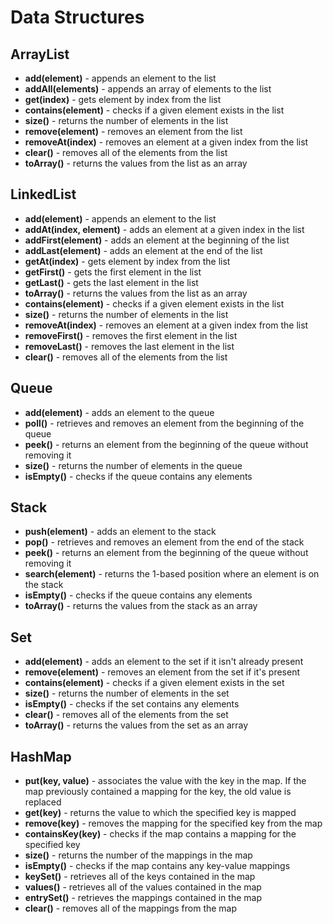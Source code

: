 # Data Structures

## ArrayList

* **add(element)** - appends an element to the list
* **addAll(elements)** - appends an array of elements to the list
* **get(index)** - gets element by index from the list
* **contains(element)** - checks if a given element exists in the list
* **size()** - returns the number of elements in the list
* **remove(element)** - removes an element from the list
* **removeAt(index)** - removes an element at a given index from the list
* **clear()** - removes all of the elements from the list
* **toArray()** - returns the values from the list as an array

## LinkedList

* **add(element)** - appends an element to the list
* **addAt(index, element)** - adds an element at a given index in the list
* **addFirst(element)** - adds an element at the beginning of the list
* **addLast(element)** - adds an element at the end of the list
* **getAt(index)** - gets element by index from the list
* **getFirst()** - gets the first element in the list
* **getLast()** - gets the last element in the list
* **toArray()** - returns the values from the list as an array
* **contains(element)** - checks if a given element exists in the list
* **size()** - returns the number of elements in the list
* **removeAt(index)** - removes an element at a given index from the list
* **removeFirst()** - removes the first element in the list
* **removeLast()** - removes the last element in the list
* **clear()** - removes all of the elements from the list

## Queue

* **add(element)** - adds an element to the queue
* **poll()** - retrieves and removes an element from the beginning of the queue
* **peek()** - returns an element from the beginning of the queue without removing it
* **size()** - returns the number of elements in the queue
* **isEmpty()** - checks if the queue contains any elements

## Stack

* **push(element)** - adds an element to the stack
* **pop()** - retrieves and removes an element from the end of the stack
* **peek()** - returns an element from the beginning of the queue without removing it
* **search(element)** - returns the 1-based position where an element is on the stack
* **isEmpty()** - checks if the queue contains any elements
* **toArray()** - returns the values from the stack as an array

## Set

* **add(element)** - adds an element to the set if it isn't already present
* **remove(element)** - removes an element from the set if it's present 
* **contains(element)** - checks if a given element exists in the set
* **size()** - returns the number of elements in the set
* **isEmpty()** - checks if the set contains any elements
* **clear()** - removes all of the elements from the set
* **toArray()** - returns the values from the set as an array

## HashMap

* **put(key, value)** - associates the value with the key in the map. If the map previously contained a mapping for the key, the old value is replaced
* **get(key)** - returns the value to which the specified key is mapped
* **remove(key)** - removes the mapping for the specified key from the map
* **containsKey(key)** - checks if the map contains a mapping for the specified key
* **size()** - returns the number of the mappings in the map
* **isEmpty()** - checks if the map contains any key-value mappings
* **keySet()** - retrieves all of the keys contained in the map
* **values()** - retrieves all of the values contained in the map
* **entrySet()** - retrieves the mappings contained in the map
* **clear()** - removes all of the mappings from the map